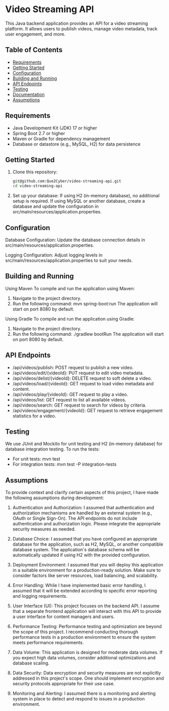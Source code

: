 # Video Streaming API

This Java backend application provides an API for a video streaming platform. It allows users to publish videos, manage video metadata, track user engagement, and more.

## Table of Contents
- [Requirements](#requirements)
- [Getting Started](#getting-started)
- [Configuration](#configuration)
- [Building and Running](#building-and-running)
- [API Endpoints](#api-endpoints)
- [Testing](#testing)
- [Documentation](#documentation)
- [Assumptions](#assumptions)

## Requirements
- Java Development Kit (JDK) 17 or higher
- Spring Boot 2.7 or higher
- Maven or Gradle for dependency management
- Database or datastore (e.g., MySQL, H2) for data persistence

## Getting Started

1. Clone this repository:

   ```sh
   git@github.com:Que2Cyber/video-streaming-api.git
   cd video-streaming-api

1. Set up your database:
If using H2 (in-memory database), no additional setup is required.
If using MySQL or another database, create a database and update the configuration in src/main/resources/application.properties.

## Configuration
Database Configuration: Update the database connection details in src/main/resources/application.properties.

Logging Configuration: Adjust logging levels in src/main/resources/application.properties to suit your needs.

## Building and Running
Using Maven
To compile and run the application using Maven:

1. Navigate to the project directory.
2. Run the following command:
   mvn spring-boot:run
The application will start on port 8080 by default.

Using Gradle
To compile and run the application using Gradle:

1. Navigate to the project directory.
2. Run the following command:
   ./gradlew bootRun
The application will start on port 8080 by default.

## API Endpoints
- /api/videos/publish: POST request to publish a new video.
- /api/videos/edit/{videoId}: PUT request to edit video metadata.
- /api/videos/delist/{videoId}: DELETE request to soft delete a video.
- /api/videos/load/{videoId}: GET request to load video metadata and content.
- /api/videos/play/{videoId}: GET request to play a video.
- /api/videos/list: GET request to list all available videos.
- /api/videos/search: GET request to search for videos by criteria.
- /api/videos/engagement/{videoId}: GET request to retrieve engagement statistics for a video.

## Testing
We use JUnit and Mockito for unit testing and H2 (in-memory database) for database integration testing. To run the tests:

- For unit tests:
mvn test
- For integration tests:
  mvn test -P integration-tests

## Assumptions
To provide context and clarify certain aspects of this project, I have made the following assumptions during development:

1. Authentication and Authorization: I assumed that authentication and authorization mechanisms are handled by an external system (e.g., OAuth or Single Sign-On). The API endpoints do not include authentication and authorization logic. Please integrate the appropriate security measures as needed.

2. Database Choice: I assumed that you have configured an appropriate database for the application, such as H2, MySQL, or another compatible database system. The application's database schema will be automatically updated if using H2 with the provided configuration.

3. Deployment Environment: I assumed that you will deploy this application in a suitable environment for a production-ready solution. Make sure to consider factors like server resources, load balancing, and scalability.

4. Error Handling: While I have implemented basic error handling, I assumed that it will be extended according to specific error reporting and logging requirements.

5. User Interface (UI): This project focuses on the backend API. I assume that a separate frontend application will interact with this API to provide a user interface for content managers and users.

6. Performance Testing: Performance testing and optimization are beyond the scope of this project. I recommend conducting thorough performance tests in a production environment to ensure the system meets  performance requirements.

7. Data Volume: This application is designed for moderate data volumes. If you expect high data volumes, consider additional optimizations and database scaling.

8. Data Security: Data encryption and security measures are not explicitly addressed in this project's scope. One should implement encryption and security protocols appropriate for their use case.

9. Monitoring and Alerting: I assumed there is a monitoring and alerting system in place to detect and respond to issues in a production environment.
